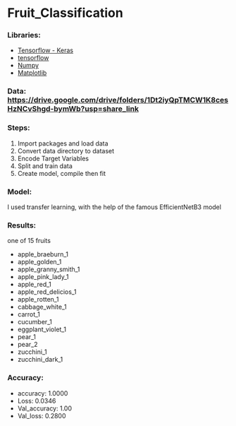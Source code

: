 # Fruit_Classification

### Libraries: 
- [Tensorflow - Keras](https://www.tensorflow.org/api_docs/python/tf/keras)
- [tensorflow](https://www.tensorflow.org/)
- [Numpy](https://numpy.org/)
- [Matplotlib](https://matplotlib.org/)

### Data: https://drive.google.com/drive/folders/1Dt2iyQpTMCW1K8cesHzNCvShgd-bymWb?usp=share_link

### Steps:
1. Import packages and load data
2. Convert data directory to dataset
3. Encode Target Variables
4. Split and train data
5. Create model, compile then fit

### Model:
I used transfer learning, with the help of the famous EfficientNetB3 model

### Results:
one of 15 fruits
  - apple_braeburn_1
  - apple_golden_1
  - apple_granny_smith_1
  - apple_pink_lady_1
  - apple_red_1
  - apple_red_delicios_1
  - apple_rotten_1
  - cabbage_white_1
  - carrot_1
  - cucumber_1
  - eggplant_violet_1
  - pear_1
  - pear_2
  - zucchini_1
  - zucchini_dark_1 

### Accuracy:
- accuracy: 1.0000 
- Loss: 0.0346
- Val_accuracy: 1.00
- Val_loss: 0.2800
